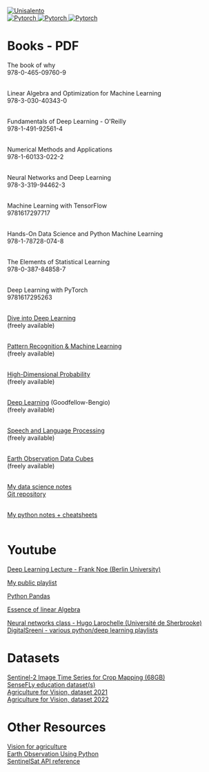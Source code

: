 
<p align="left">
    <a href="https://circleci.com/gh/huggingface/transformers">
        <img alt="Unisalento" src="https://upload.wikimedia.org/wikipedia/it/8/87/Universit%C3%A0_del_Salento_logo.png">
    </a>
    </br>
    <a href="https://circleci.com/gh/huggingface/transformers">
       <img alt="Pytorch" src="https://img.shields.io/badge/Books-red.svg">
    </a>
   <a href="https://circleci.com/gh/huggingface/transformers">
       <img alt="Pytorch" src="https://img.shields.io/badge/Youtube-playlists-green.svg">
    </a>    
     <a href="https://circleci.com/gh/huggingface/transformers">
       <img alt="Pytorch" src="https://img.shields.io/badge/git-repositories-blue.svg">
    </a>    
</p>

# Books - PDF

The book of why <br>
978-0-465-09760-9<br><br>   

Linear Algebra and Optimization for Machine Learning<br>
978-3-030-40343-0  <br><br>

Fundamentals of Deep Learning - O'Reilly<br>
978-1-491-92561-4 <br><br>

Numerical Methods and Applications <br>
978-1-60133-022-2 <br><br>

Neural Networks and Deep Learning    <br> 
978-3-319-94462-3<br><br>

Machine Learning with TensorFlow<br>
9781617297717  <br><br>


Hands-On Data Science and Python Machine Learning<br>
978-1-78728-074-8<br><br>   

The Elements of Statistical Learning  <br>
978-0-387-84858-7<br><br>

Deep Learning with PyTorch<br>
9781617295263  <br><br>

[Dive into Deep Learning](https://d2l.ai/)  <br>
(freely available)<br><br>

[Pattern Recognition & Machine Learning](https://www.microsoft.com/en-us/research/uploads/prod/2006/01/Bishop-Pattern-Recognition-and-Machine-Learning-2006.pdf)<br>
(freely available)<br><br>

[High-Dimensional Probability](https://www.math.uci.edu/~rvershyn/papers/HDP-book/HDP-book.pdf)   <br>
(freely available)<br><br>

[Deep Learning](https://www.deeplearningbook.org/) (Goodfellow-Bengio)  <br> 
(freely available)<br><br>

[Speech and Language Processing](https://web.stanford.edu/~jurafsky/slp3/)<br>
(freely available)<br><br>

[Earth Observation Data Cubes](https://www.opendatacube.org/_files/ugd/f9d4ea_9357a7188c64483fbbce9378a23aa1e9.pdf)<br>
(freely available)<br><br>

[My data science notes](https://www.overleaf.com/read/pkqvmdkywmhn)<br>
[Git repository](https://github.com/Lorenzo-Epifani/DataScienceNotes)<br><br>

[My python notes + cheatsheets](https://www.overleaf.com/read/qhhsvsdhnxqn)<br><br>



# Youtube
[Deep Learning Lecture - Frank Noe (Berlin University)](https://www.youtube.com/playlist?list=PLqPI2gxxYgMKN5AVcTajQ79BTV4BiFN_0)<br>

[My public playlist](https://youtube.com/playlist?list=PL53Qfr4B6we6l-Kw_--GOGj3B9SlgN1g7)<br>

[Python Pandas](https://www.youtube.com/playlist?list=PL53Qfr4B6we6l-Kw_--GOGj3B9SlgN1g7)<br>

[Essence of linear Algebra](https://www.youtube.com/playlist?list=PLZHQObOWTQDPD3MizzM2xVFitgF8hE_ab)<br>

[Neural networks class - Hugo Larochelle (Université de Sherbrooke)](https://www.youtube.com/playlist?list=PL6Xpj9I5qXYEcOhn7TqghAJ6NAPrNmUBH)<br>
[DigitalSreeni - various python/deep learning playlists](https://www.youtube.com/c/DigitalSreeni/playlists)<br>
# Datasets
[Sentinel-2 Image Time Series for Crop Mapping (68GB)](https://www.kaggle.com/datasets/ignazio/sentinel2-crop-mapping) <br>
[SenseFLy education dataset(s)](https://www.sensefly.com/education/datasets/) <br>
[Agriculture for Vision, dataset 2021](https://www.agriculture-vision.com/agriculture-vision-2021/dataset-2021)<br>
[Agriculture for Vision, dataset 2022](https://www.agriculture-vision.com/agriculture-vision-2022/prize-challenge-2022/agriculture-vision-challenge-2022)<br>


# Other Resources

[Vision for agriculture](https://www.agriculture-vision.com/)<br>
[Earth Observation Using Python](https://github.com/resmaili/Earth-Obs-Py)<br>
[SentinelSat API reference](https://sentinelsat.readthedocs.io/en/stable/api_reference.html)




